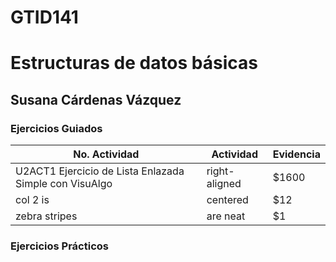 # GTID141
# Estructuras de datos básicas
## Susana Cárdenas Vázquez

### Ejercicios Guiados
| No. Actividad        | Actividad           | Evidencia  |
| ------------- |-------------| -----|
| U2ACT1 Ejercicio de Lista Enlazada Simple con VisuAlgo | right-aligned | $1600 |
| col 2 is      | centered      |   $12 |
| zebra stripes | are neat      |    $1 |

### Ejercicios Prácticos

